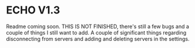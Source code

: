 # ECHO V1.3


Readme coming soon. THIS IS NOT FINISHED, there's still a few bugs and a couple of things I still want to add. A couple of significant things regarding disconnecting from servers and adding and deleting servers in the settings. 

